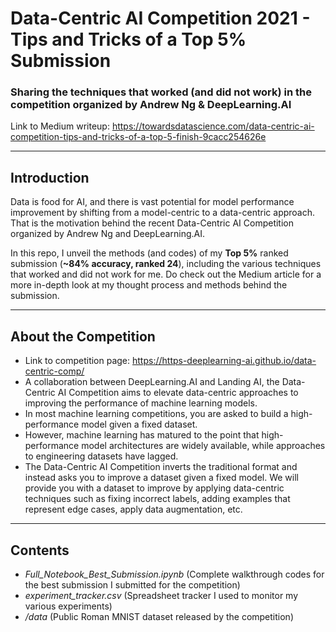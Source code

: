 # Data-Centric AI Competition 2021 - Tips and Tricks of a Top 5% Submission
### Sharing the techniques that worked (and did not work) in the competition organized by Andrew Ng & DeepLearning.AI

Link to Medium writeup: https://towardsdatascience.com/data-centric-ai-competition-tips-and-tricks-of-a-top-5-finish-9cacc254626e

___
## Introduction
Data is food for AI, and there is vast potential for model performance improvement by shifting from a model-centric to a data-centric approach. That is the motivation behind the recent Data-Centric AI Competition organized by Andrew Ng and DeepLearning.AI.

In this repo, I unveil the methods (and codes) of my **Top 5%** ranked submission (**~84% accuracy, ranked 24**), including the various techniques that worked and did not work for me. Do check out the Medium article for a more in-depth look at my thought process and methods behind the submission.

___
## About the Competition
- Link to competition page: https://https-deeplearning-ai.github.io/data-centric-comp/
- A collaboration between DeepLearning.AI and Landing AI, the Data-Centric AI Competition aims to elevate data-centric approaches to improving the performance of machine learning models.
- In most machine learning competitions, you are asked to build a high-performance model given a fixed dataset. 
- However, machine learning has matured to the point that high-performance model architectures are widely available, while approaches to engineering datasets have lagged. 
- The Data-Centric AI Competition inverts the traditional format and instead asks you to improve a dataset given a fixed model. We will provide you with a dataset to improve by applying data-centric techniques such as fixing incorrect labels, adding examples that represent edge cases, apply data augmentation, etc.

___
## Contents
- *Full_Notebook_Best_Submission.ipynb* (Complete walkthrough codes for the best submission I submitted for the competition)
- *experiment_tracker.csv* (Spreadsheet tracker I used to monitor my various experiments)
- */data* (Public Roman MNIST dataset released by the competition)
